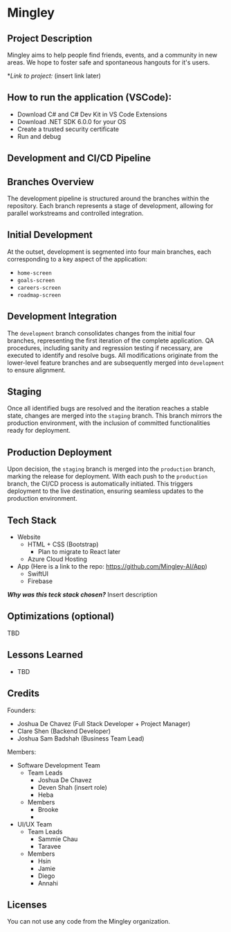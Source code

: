 # Mingley

## Project Description
Mingley aims to help people find friends, events, and a community in new areas. We hope to foster safe and spontaneous hangouts for it's users.

**Link to project:* (insert link later)

## How to run the application (VSCode):
- Download C# and C# Dev Kit in VS Code Extensions
- Download .NET SDK 6.0.0 for your OS
- Create a trusted security certificate
- Run and debug

## Development and CI/CD Pipeline

## Branches Overview
The development pipeline is structured around the branches within the repository. Each branch represents a stage of development, allowing for parallel workstreams and controlled integration.

## Initial Development
At the outset, development is segmented into four main branches, each corresponding to a key aspect of the application:

- `home-screen`
- `goals-screen`
- `careers-screen`
- `roadmap-screen`

## Development Integration
The `development` branch consolidates changes from the initial four branches, representing the first iteration of the complete application. QA procedures, including sanity and regression testing if necessary, are executed to identify and resolve bugs.
All modifications originate from the lower-level feature branches and are subsequently merged into `development` to ensure alignment.

## Staging
Once all identified bugs are resolved and the iteration reaches a stable state, changes are merged into the `staging` branch. This branch mirrors the production environment, with the inclusion of committed functionalities ready for deployment.

## Production Deployment
Upon decision, the `staging` branch is merged into the `production` branch, marking the release for deployment. With each push to the `production` branch, the CI/CD process is automatically initiated. This triggers deployment to the live destination, ensuring seamless updates to the production environment.

## Tech Stack
- Website
  - HTML + CSS (Bootstrap)
    - Plan to migrate to React later
  - Azure Cloud Hosting
- App (Here is a link to the repo: https://github.com/Mingley-AI/App)
  - SwiftUI
  - Firebase

***Why was this teck stack chosen?***
Insert description

## Optimizations (optional)

TBD

## Lessons Learned
- TBD
## Credits
Founders:
- Joshua De Chavez (Full Stack Developer + Project Manager)
- Clare Shen (Backend Developer)
- Joshua Sam Badshah (Business Team Lead)

Members: 
- Software Development Team
  - Team Leads
    - Joshua De Chavez
    - Deven Shah (insert role)
    - Heba 
  - Members
    - Brooke
    - 
- UI/UX Team
  - Team Leads
    - Sammie Chau
    - Taravee 
  - Members
    - Hsin
    - Jamie
    - Diego
    - Annahi

## Licenses
You can not use any code from the Mingley organization. 
